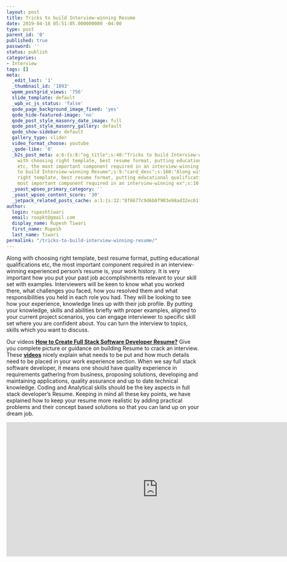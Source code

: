 ```yaml
---
layout: post
title: Tricks to build Interview-winning Resume
date: 2019-04-18 05:51:05.000000000 -04:00
type: post
parent_id: '0'
published: true
password: ''
status: publish
categories:
- Interview
tags: []
meta:
  _edit_last: '1'
  _thumbnail_id: '1893'
  wpmm_postgrid_views: '756'
  slide_template: default
  _wpb_vc_js_status: 'false'
  qode_page_background_image_fixed: 'yes'
  qode_hide-featured-image: 'no'
  qode_post_style_masonry_date_image: full
  qode_post_style_masonry_gallery: default
  qode_show-sidebar: default
  gallery_type: slider
  video_format_choose: youtube
  _qode-like: '0'
  _b2s_post_meta: a:6:{s:8:"og_title";s:40:"Tricks to build Interview-winning Resume";s:7:"og_desc";s:160:"Along
    with choosing right template, best resume format, putting educational qualifications
    etc, the most important component required in an interview-winning ex";s:8:"og_image";s:68:"https://blog.rupeshtiwari.com/wp-content/uploads/2019/04/traning.jpg";s:10:"card_title";s:40:"Tricks
    to build Interview-winning Resume";s:9:"card_desc";s:160:"Along with choosing
    right template, best resume format, putting educational qualifications etc, the
    most important component required in an interview-winning ex";s:10:"card_image";s:68:"https://blog.rupeshtiwari.com/wp-content/uploads/2019/04/traning.jpg";}
  _yoast_wpseo_primary_category: ''
  _yoast_wpseo_content_score: '30'
  _jetpack_related_posts_cache: a:1:{s:32:"8f6677c9d6b0f903e98ad32ec61f8deb";a:2:{s:7:"expires";i:1608370741;s:7:"payload";a:0:{}}}
author:
  login: rupeshtiwari
  email: roopkt@gmail.com
  display_name: Rupesh Tiwari
  first_name: Rupesh
  last_name: Tiwari
permalink: "/tricks-to-build-interview-winning-resume/"
---
```

<p><ins datetime="2019-04-19T06:22:50+00:00"></ins>Along with choosing right template, best resume format, putting educational qualifications etc, the most important component required in an interview-winning experienced person’s resume is, your work history. It is very important how you put your past job accomplishments relevant to your skill set with examples. Interviewers will be keen to know what you worked there, what challenges you faced, how you resolved them and what responsibilities you held in each role you had. They will be looking to see how your experience, knowledge lines up with their job profile. By putting your knowledge, skills and abilities briefly with proper examples, aligned to your current project scenarios, you can engage interviewer to specific skill set where you are confident about. You can turn the interview to topics, skills which you want to discuss.</p>
<p>Our videos <strong><a href="https://www.youtube.com/watch?v=eUF7xiKz264" target="_blank" rel="noopener noreferrer">How to Create Full Stack Software Developer Resume?</a></strong> Give you complete picture or guidance on building Resume to crack an interview. These <a href="https://www.youtube.com/watch?v=NzycRZpXoYU" target="_blank" rel="noopener noreferrer"><strong>videos</strong></a> nicely explain what needs to be put and how much details need to be placed in your work experience section. When we say full stack software developer, it means one should have quality experience in requirements gathering from business, proposing solutions, developing and maintaining applications, quality assurance and up to date technical knowledge. Coding and Analytical skills should be the key aspects in full stack developer’s Resume. Keeping in mind all these key points, we have explained how to keep your resume more realistic by adding practical problems and their concept based solutions so that you can land up on your dream job.</p>
<p><iframe src="https://www.youtube.com/embed/eUF7xiKz264" width="790" height="350" frameborder="0" allowfullscreen="allowfullscreen"><span data-mce-type="bookmark" style="display: inline-block; width: 0px; overflow: hidden; line-height: 0;" class="mce_SELRES_start">﻿</span></iframe></p>
